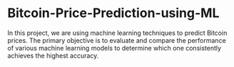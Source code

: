 # Bitcoin-Price-Prediction-using-ML
   In this project, we are using machine learning techniques to predict Bitcoin prices. The primary objective is to evaluate and compare the performance of various machine learning models to determine which one consistently achieves the highest accuracy.
